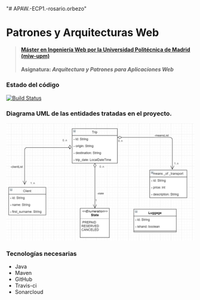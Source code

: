 "# APAW.-ECP1.-rosario.orbezo" 
# Patrones y Arquitecturas Web

> #### [Máster en Ingeniería Web por la Universidad Politécnica de Madrid (miw-upm)](http://miw.etsisi.upm.es)
> #### Asignatura: *Arquitectura y Patrones para Aplicaciones Web*

### Estado del código

[![Build Status](https://travis-ci.org/miw-upm/APAW-pd.svg?branch=develop)](https://travis-ci.org/miw-upm/APAW-pd)

<!---
![Quality Gate](https://sonarcloud.io/api/project_badges/measure?project=es.upm.miw%3AAPAW-pd&metric=alert_status)
-->
### Diagrama UML de las entidades tratadas en el proyecto.
![Alt text](https://github.com/ropili19/APAW.-ECP1.-rosario.orbezo/blob/master/src/main/images/uml_1.jpeg?raw=true "uml")
### Tecnologías necesarias
* Java
* Maven
* GitHub
* Travis-ci
* Sonarcloud
